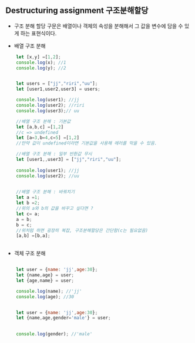 ## Destructuring assignment 구조분해할당

- 구조 분해 할당 구문은 배열이나 객체의 속성을 분해해서 그 값을 변수에 담을 수 있게 하는 표현식이다.

- 배열 구조 분해
```javascript
    let [x,y] =[1,2];
    console.log(x); //1
    console.log(y); //2
```
```javascript

    let users = ["jj","riri","uu"];
    let [user1,user2,user3] = users;

    console.log(user1); //jj
    console.log(user2); //riri
    console.log(user3);// uu
```
```javascript
    //배열 구조 분해 : 기본값
    let [a,b,c] =[1,2]
    //c => undefined
    let [a=3,b=4,c=5] =[1,2]
    //만약 값이 undefined이라면 기본값을 사용해 에러를 막을 수 있음.
```
```javascript
    //배열 구조 분해 : 일부 반환값 무시
    let [user1,,user3] = ["jj","riri","uu"];
    
    console.log(user1); //jj
    console.log(user2); //uu
   
```
```javascript
    //배열 구조 분해 : 바꿔치기
    let a =1;
    let b =2; 
    //위의 a와 b의 값을 바꾸고 싶다면 ?
    let c= a;
    a = b;
    b = c;
    //위처럼 하면 굉장히 복잡, 구조분해할당은 간단함(c는 필요없음)
    [a,b] =[b,a];
   
```
- 객체 구조 분해
```javascript

    let user = {name: 'jj',age:30};
    let {name,age} = user;
    let {age,name} = user;

    console.log(name); //'jj'
    console.log(age); //30
```
```javascript

    let user = {name: 'jj',age:30};
    let {name,age,gender='male'} = user;
    

    console.log(gender); //'male'
```